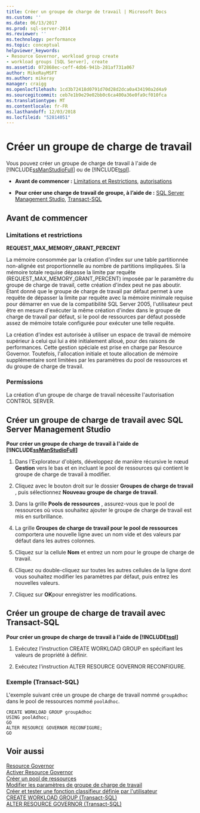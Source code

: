 ```yaml
---
title: Créer un groupe de charge de travail | Microsoft Docs
ms.custom: ''
ms.date: 06/13/2017
ms.prod: sql-server-2014
ms.reviewer: ''
ms.technology: performance
ms.topic: conceptual
helpviewer_keywords:
- Resource Governor, workload group create
- workload groups [SQL Server], create
ms.assetid: 072868ec-ceff-4db6-941b-281af731a067
author: MikeRayMSFT
ms.author: mikeray
manager: craigg
ms.openlocfilehash: 1cd3b72418d0791d70d28d2dca0a434190a2d4a9
ms.sourcegitcommit: ceb7e1b9e29e02bb0c6ca400a36e0fa9cf010fca
ms.translationtype: MT
ms.contentlocale: fr-FR
ms.lasthandoff: 12/03/2018
ms.locfileid: "52814051"
---
```

# <a name="create-a-workload-group"></a>Créer un groupe de charge de travail
  Vous pouvez créer un groupe de charge de travail à l'aide de [!INCLUDE[ssManStudioFull](../../includes/ssmanstudiofull-md.md)] ou de [!INCLUDE[tsql](../../includes/tsql-md.md)].  
  
-   **Avant de commencer :**  [Limitations et Restrictions](#LimitationsRestrictions), [autorisations](#Permissions)  
  
-   **Pour créer une charge de travail de groupe, à l’aide de :**  [SQL Server Management Studio](#CreWGProp), [Transact-SQL](#CreWGTSQL)  
  
##  <a name="BeforeYouBegin"></a> Avant de commencer  
  
###  <a name="LimitationsRestrictions"></a> Limitations et restrictions  
 **REQUEST_MAX_MEMORY_GRANT_PERCENT**  
  
 La mémoire consommée par la création d'index sur une table partitionnée non-alignée est proportionnelle au nombre de partitions impliquées. Si la mémoire totale requise dépasse la limite par requête (REQUEST_MAX_MEMORY_GRANT_PERCENT) imposée par le paramètre du groupe de charge de travail, cette création d'index peut ne pas aboutir. Étant donné que le groupe de charge de travail par défaut permet à une requête de dépasser la limite par requête avec la mémoire minimale requise pour démarrer en vue de la compatibilité SQL Server 2005, l'utilisateur peut être en mesure d'exécuter la même création d'index dans le groupe de charge de travail par défaut, si le pool de ressources par défaut possède assez de mémoire totale configurée pour exécuter une telle requête.  
  
 La création d'index est autorisée à utiliser un espace de travail de mémoire supérieur à celui qui lui a été initialement alloué, pour des raisons de performances. Cette gestion spéciale est prise en charge par Resource Governor. Toutefois, l'allocation initiale et toute allocation de mémoire supplémentaire sont limitées par les paramètres du pool de ressources et du groupe de charge de travail.  
  
###  <a name="Permissions"></a> Permissions  
 La création d'un groupe de charge de travail nécessite l'autorisation CONTROL SERVER.  
  
##  <a name="CreWGProp"></a> Créer un groupe de charge de travail avec SQL Server Management Studio  
 **Pour créer un groupe de charge de travail à l'aide de [!INCLUDE[ssManStudioFull](../../includes/ssmanstudiofull-md.md)]**  
  
1.  Dans l'Explorateur d'objets, développez de manière récursive le nœud **Gestion** vers le bas et en incluant le pool de ressources qui contient le groupe de charge de travail à modifier.  
  
2.  Cliquez avec le bouton droit sur le dossier **Groupes de charge de travail** , puis sélectionnez **Nouveau groupe de charge de travail**.  
  
3.  Dans la grille **Pools de ressources** , assurez-vous que le pool de ressources où vous souhaitez ajouter le groupe de charge de travail est mis en surbrillance.  
  
4.  La grille **Groupes de charge de travail pour le pool de ressources** comportera une nouvelle ligne avec un nom vide et des valeurs par défaut dans les autres colonnes.  
  
5.  Cliquez sur la cellule **Nom** et entrez un nom pour le groupe de charge de travail.  
  
6.  Cliquez ou double-cliquez sur toutes les autres cellules de la ligne dont vous souhaitez modifier les paramètres par défaut, puis entrez les nouvelles valeurs.  
  
7.  Cliquez sur **OK**pour enregistrer les modifications.  
  
##  <a name="CreWGTSQL"></a> Créer un groupe de charge de travail avec Transact-SQL  
 **Pour créer un groupe de charge de travail à l'aide de [!INCLUDE[tsql](../../includes/tsql-md.md)]**  
  
1.  Exécutez l'instruction CREATE WORKLOAD GROUP en spécifiant les valeurs de propriété à définir.  
  
2.  Exécutez l'instruction ALTER RESOURCE GOVERNOR RECONFIGURE.  
  
### <a name="example-transact-sql"></a>Exemple (Transact-SQL)  
 L'exemple suivant crée un groupe de charge de travail nommé `groupAdhoc` dans le pool de ressources nommé `poolAdhoc`.  
  
```  
CREATE WORKLOAD GROUP groupAdhoc  
USING poolAdhoc;  
GO  
ALTER RESOURCE GOVERNOR RECONFIGURE;  
GO  
```  
  
## <a name="see-also"></a>Voir aussi  
 [Resource Governor](resource-governor.md)   
 [Activer Resource Governor](enable-resource-governor.md)   
 [Créer un pool de ressources](create-a-resource-pool.md)   
 [Modifier les paramètres de groupe de charge de travail](change-workload-group-settings.md)   
 [Créer et tester une fonction classifieur définie par l'utilisateur](create-and-test-a-classifier-user-defined-function.md)   
 [CREATE WORKLOAD GROUP &#40;Transact-SQL&#41;](/sql/t-sql/statements/create-workload-group-transact-sql)   
 [ALTER RESOURCE GOVERNOR &#40;Transact-SQL&#41;](/sql/t-sql/statements/alter-resource-governor-transact-sql)  
  
  

